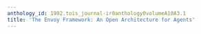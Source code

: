 ```yaml
---
anthology_id: 1992.tois_journal-ir0anthology0volumeA10A3.1
title: 'The Envoy Framework: An Open Architecture for Agents'
---
```


